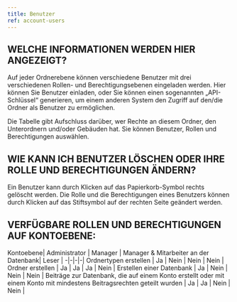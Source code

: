 ```yaml
---
title: Benutzer
ref: account-users
---
```


## WELCHE INFORMATIONEN WERDEN HIER ANGEZEIGT?
Auf jeder Ordnerebene können verschiedene Benutzer mit drei verschiedenen Rollen- und Berechtigungsebenen eingeladen werden. Hier können Sie Benutzer einladen, oder Sie können einen sogenannten „API-Schlüssel“ generieren, um einem anderen System den Zugriff auf den/die Ordner als Benutzer zu ermöglichen.

Die Tabelle gibt Aufschluss darüber, wer Rechte an diesem Ordner, den Unterordnern und/oder Gebäuden hat. Sie können Benutzer, Rollen und Berechtigungen auswählen.

## WIE KANN ICH BENUTZER LÖSCHEN ODER IHRE ROLLE UND BERECHTIGUNGEN ÄNDERN?
Ein Benutzer kann durch Klicken auf das Papierkorb-Symbol rechts gelöscht werden. Die Rolle und die Berechtigungen eines Benutzers können durch Klicken auf das Stiftsymbol auf der rechten Seite geändert werden.

## VERFÜGBARE ROLLEN UND BERECHTIGUNGEN AUF KONTOEBENE:

Kontoebene| Administrator | Manager | Manager & Mitarbeiter an der Datenbank| Leser |
-|-|-|-|
Ordnertypen erstellen | Ja | Nein | Nein | Nein |
Ordner erstellen | Ja | Ja | Ja | Nein |
Erstellen einer Datenbank | Ja | Nein | Nein | Nein |
Beiträge zur Datenbank, die auf einem Konto erstellt oder mit einem Konto mit mindestens Beitragsrechten geteilt wurden | Ja | Ja | Nein | Nein |